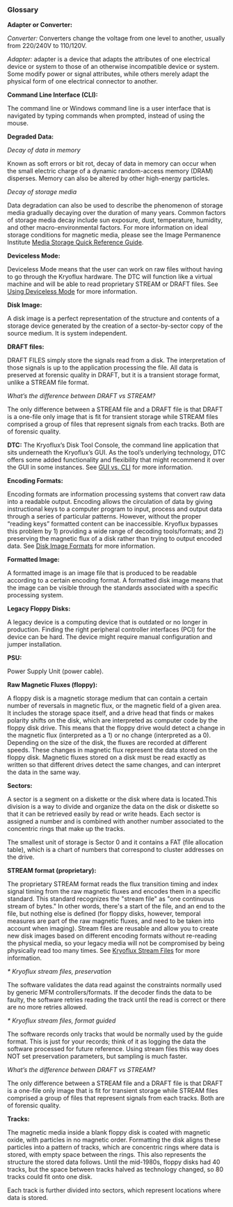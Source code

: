 ### Glossary

**Adapter or Converter:**

*Converter:* Converters change the voltage from one level to another, usually from 220/240V to 110/120V.

*Adapter:* adapter is a device that adapts the attributes of one electrical device or system to those of an otherwise incompatible device or system. Some modify power or signal attributes, while others merely adapt the physical form of one electrical connector to another.

**Command Line Interface (CLI):**

The command line or Windows command line is a user interface that is navigated by typing commands when prompted, instead of using the mouse.

**Degraded Data:**

*Decay of data in memory*

Known as soft errors or bit rot, decay of data in memory can occur when the small electric charge of a dynamic random-access memory (DRAM) disperses. Memory can also be altered by other high-energy particles.

*Decay of storage media*

Data degradation can also be used to describe the phenomenon of storage media gradually decaying over the duration of many years. Common factors of storage media decay include sun exposure, dust, temperature, humidity, and other macro-environmental factors. For more information on ideal storage conditions for magnetic media, please see the Image Permanence Institute [Media Storage Quick Reference Guide](https://www.imagepermanenceinstitute.org/webfm_send/301).

**Deviceless Mode:**

Deviceless Mode means that the user can work on raw files without having to go through the Kryoflux hardware. The DTC will function like a virtual machine and will be able to read proprietary STREAM or DRAFT files. See [Using Deviceless Mode](/01%20PART%20ONE%20Getting%20Started/02%20USING%20THE%20KRYOFLUX/readme.md###USING-DEVICELESS-MODE) for more information.

**Disk Image:**

A disk image is a perfect representation of the structure and contents of a storage device generated by the creation of a sector-by-sector copy of the source medium. It is system independent.

**DRAFT files:**

DRAFT FILES simply store the signals read from a disk. The interpretation of those signals is up to the application processing the file. All data is preserved at forensic quality in DRAFT, but it is a transient storage format, unlike a STREAM file format.

*What’s the difference between DRAFT vs STREAM?*

The only difference between a STREAM file and a DRAFT file is that DRAFT is a one-file only image that is fit for transient storage while STREAM files comprised a group of files that represent signals from each tracks. Both are of forensic quality.

**DTC:**
The Kryoflux’s Disk Tool Console, the command line application that sits underneath the Kryoflux’s GUI. As the tool’s underlying technology, DTC offers some added functionality and flexibility that might recommend it over the GUI in some instances. See [GUI vs. CLI](/01%20PART%20ONE%20Getting%20Started/02%20USING%20THE%20KRYOFLUX/readme.md) for more information.

**Encoding Formats:**

Encoding formats are information processing systems that convert raw data into a readable output. Encoding allows the circulation of data by giving instructional keys to a computer program to input, process and output data through a series of particular patterns. However, without the proper “reading keys” formatted content can be inaccessible. Kryoflux bypasses this problem by 1) providing a wide range of decoding tools/formats; and 2) preserving the magnetic flux of a disk rather than trying to output encoded data. See [Disk Image Formats](/02%20PART%20TWO%20In-Depth/Disk-Image-Formats.md) for more information.

**Formatted Image:**

A formatted image is an image file that is produced to be readable according to a certain encoding format. A formatted disk image means that the image can be visible through the standards associated with a specific processing system.

**Legacy Floppy Disks:**

A legacy device is a computing device that is outdated or no longer in production. Finding the right peripheral controller interfaces (PCI) for the device can be hard. The device might require manual configuration and jumper installation.

**PSU:**

Power Supply Unit (power cable).

**Raw Magnetic Fluxes (floppy):**

A floppy disk is a magnetic storage medium that can contain a certain number of reversals in magnetic flux, or the magnetic field of a given area. It includes the storage space itself, and a drive head that finds or makes polarity shifts on the disk, which are interpreted as computer code by the floppy disk drive. This means that the floppy drive would detect a change in the magnetic flux (interpreted as a 1) or no change (interpreted as a 0). Depending on the size of the disk, the fluxes are recorded at different speeds. These changes in magnetic flux represent the data stored on the floppy disk. Magnetic fluxes stored on a disk must be read exactly as written so that different drives detect the same changes, and can interpret the data in the same way.

**Sectors:**

A sector is a segment on a diskette or the disk where data is located.This division is a way to divide and organize the data on the disk or diskette so that it can be retrieved easily by read or write heads. Each sector is assigned a number and is combined with another number associated to the concentric rings that make up the tracks.

The smallest unit of storage is Sector 0 and it contains a FAT (file allocation table), which is a chart of numbers that correspond to cluster addresses on the drive.

**STREAM format (proprietary):**

The proprietary STREAM format reads the flux transition timing and index signal timing from the raw magnetic fluxes and encodes them in a specific standard. This standard recognizes the "stream file" as "one continuous stream of bytes." In other words, there's a start of the file, and an end to the file, but nothing else is defined (for floppy disks, however, temporal measures are part of the raw magnetic fluxes, and need to be taken into account when imaging). Stream files are reusable and allow you to create new disk images based on different encoding formats without re-reading the physical media, so your legacy media will not be compromised by being physically read too many times. See [Kryoflux Stream Files](/02%20PART%20TWO%20In-Depth/KryoFlux-Stream-Files.md) for more information.

*\* Kryoflux stream files, preservation*

The software validates the data read against the constraints normally used by generic MFM controllers/formats. If the decoder finds the data to be faulty, the software retries reading the track until the read is correct or there are no more retries allowed.

*\* Kryoflux stream files, format guided*

The software records only tracks that would be normally used by the guide format. This is just for your records; think of it as logging the data the software processed for future reference. Using stream files this way does NOT set preservation parameters, but sampling is much faster.

*What’s the difference between DRAFT vs STREAM?*

The only difference between a STREAM file and a DRAFT file is that DRAFT is a one-file only image that is fit for transient storage while STREAM files comprised a group of files that represent signals from each tracks. Both are of forensic quality.

**Tracks:**

The magnetic media inside a blank floppy disk is coated with magnetic oxide, with particles in no magnetic order. Formatting the disk aligns these particles into a pattern of tracks, which are concentric rings where data is stored, with empty space between the rings. This also represents the structure the stored data follows. Until the mid-1980s, floppy disks had 40 tracks, but the space between tracks halved as technology changed, so 80 tracks could fit onto one disk.

Each track is further divided into sectors, which represent locations where data is stored.

